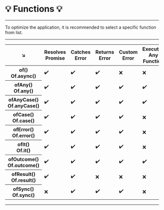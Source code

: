 # 💡️ Functions 💡️

---

To optimize the application, it is recommended to select a specific function from list.

---

<table>
    <thead>
      <tr>
        <th>↘️</th>
        <th>Resolves<br>Promise</th>
        <th>Catches<br>Error</th>
        <th>Returns<br>Error</th>
        <th>Custom<br>Error</th>
        <th>Executes<br>Any<br>Function</th>
        <th>Retry<br>Execution</th>
        <th>Execution<br>Timeout</th>
        <th>Custom<br>Default<br>Result</th>
      </tr>
    </thead>
    <tbody>
      <tr>
        <th>of()<br>Of.async()</th>
        <td>✔️</td>
        <td>✔️</td>
        <td>✔️</td>
        <td>❌</td>
        <td>❌</td>
        <td>❌</td>
        <td>❌</td>
        <td>❌</td>
      </tr>
      <tr>
        <th>ofAny()<br>Of.any()</th>
        <td>✔️</td>
        <td>✔️</td>
        <td>✔️</td>
        <td>✔️</td>
        <td>✔️</td>
        <td>❌</td>
        <td>❌</td>
        <td>❌</td>
      </tr>
      <tr>
        <th>ofAnyCase()<br>Of.anyCase()</th>
        <td>✔️</td>
        <td>✔️</td>
        <td>✔️</td>
        <td>✔️</td>
        <td>✔️</td>
        <td>✔️</td>
        <td>✔️</td>
        <td>✔️</td>
      </tr>
      <tr>
        <th>ofCase()<br>Of.case()</th>
        <td>✔️</td>
        <td>✔️</td>
        <td>✔️</td>
        <td>✔️</td>
        <td>❌</td>
        <td>✔️</td>
        <td>✔️</td>
        <td>✔️</td>
      </tr>
      <tr>
        <th>ofError()<br>Of.error()</th>
        <td>✔️</td>
        <td>✔️</td>
        <td>✔️</td>
        <td>✔️</td>
        <td>❌</td>
        <td>❌</td>
        <td>❌</td>
        <td>❌</td>
    </tr>
      <tr>
        <th>ofIt()<br>Of.it()</th>
        <td>✔️</td>
        <td>✔️</td>
        <td>✔️</td>
        <td>✔️</td>
        <td>❌</td>
        <td>❌</td>
        <td>❌</td>
        <td>✔️</td>
      </tr>
    <tr>
      <th>ofOutcome()<br>Of.outcome()</th>
      <td>✔️</td>
      <td>✔️</td>
      <td>✔️</td>
      <td>✔️</td>
      <td>✔️</td>
      <td>✔️</td>
      <td>✔️</td>
      <td>✔️</td>
    </tr>
      <tr>
        <th>ofResult()<br>Of.result()</th>
        <td>✔️</td>
        <td>✔️</td>
        <td>❌</td>
        <td>❌</td>
        <td>❌</td>
        <td>❌</td>
        <td>❌</td>
        <td>✔️</td>
      </tr>
      <tr>
        <th>ofSync()<br>Of.sync()</th>
        <td>❌</td>
        <td>✔️</td>
        <td>✔️</td>
        <td>✔️</td>
        <td>❌</td>
        <td>❌</td>
        <td>❌</td>
        <td>✔️</td>
      </tr>
    </tbody>
</table>

---
